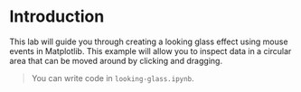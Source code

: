 # Introduction

This lab will guide you through creating a looking glass effect using mouse events in Matplotlib. This example will allow you to inspect data in a circular area that can be moved around by clicking and dragging.

> You can write code in `looking-glass.ipynb`.
